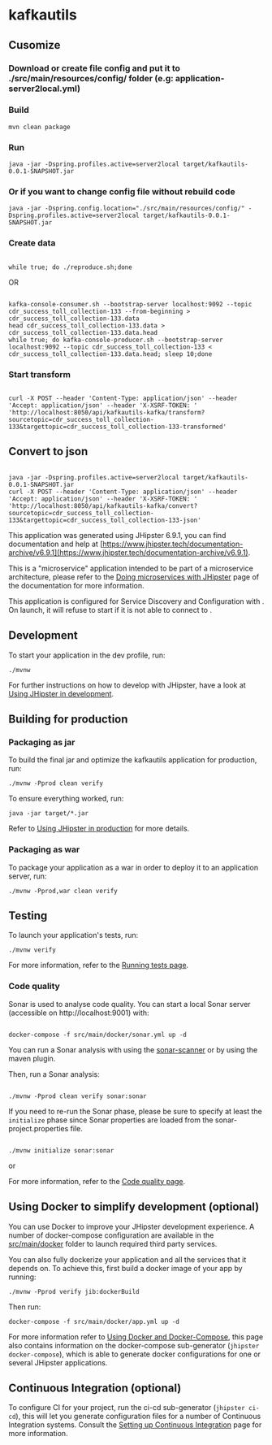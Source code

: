# kafkautils

## Cusomize

### Download or create file config and put it to ./src/main/resources/config/ folder (e.g: application-server2local.yml)

### Build

```
mvn clean package
```

### Run

```
java -jar -Dspring.profiles.active=server2local target/kafkautils-0.0.1-SNAPSHOT.jar
```

### Or if you want to change config file without rebuild code

```
java -jar -Dspring.config.location="./src/main/resources/config/" -Dspring.profiles.active=server2local target/kafkautils-0.0.1-SNAPSHOT.jar
```

### Create data

```

while true; do ./reproduce.sh;done

```

OR

```

kafka-console-consumer.sh --bootstrap-server localhost:9092 --topic cdr_success_toll_collection-133 --from-beginning > cdr_success_toll_collection-133.data
head cdr_success_toll_collection-133.data > cdr_success_toll_collection-133.data.head
while true; do kafka-console-producer.sh --bootstrap-server localhost:9092 --topic cdr_success_toll_collection-133 < cdr_success_toll_collection-133.data.head; sleep 10;done

```

### Start transform

```

curl -X POST --header 'Content-Type: application/json' --header 'Accept: application/json' --header 'X-XSRF-TOKEN: ' 'http://localhost:8050/api/kafkautils-kafka/transform?sourcetopic=cdr_success_toll_collection-133&targettopic=cdr_success_toll_collection-133-transformed'

```

## Convert to json

```

java -jar -Dspring.profiles.active=server2local target/kafkautils-0.0.1-SNAPSHOT.jar
curl -X POST --header 'Content-Type: application/json' --header 'Accept: application/json' --header 'X-XSRF-TOKEN: ' 'http://localhost:8050/api/kafkautils-kafka/convert?sourcetopic=cdr_success_toll_collection-133&targettopic=cdr_success_toll_collection-133-json'

```

This application was generated using JHipster 6.9.1, you can find documentation and help at [https://www.jhipster.tech/documentation-archive/v6.9.1](https://www.jhipster.tech/documentation-archive/v6.9.1).

This is a "microservice" application intended to be part of a microservice architecture, please refer to the [Doing microservices with JHipster][] page of the documentation for more information.

This application is configured for Service Discovery and Configuration with . On launch, it will refuse to start if it is not able to connect to .

## Development

To start your application in the dev profile, run:

    ./mvnw

For further instructions on how to develop with JHipster, have a look at [Using JHipster in development][].

## Building for production

### Packaging as jar

To build the final jar and optimize the kafkautils application for production, run:

    ./mvnw -Pprod clean verify

To ensure everything worked, run:

    java -jar target/*.jar

Refer to [Using JHipster in production][] for more details.

### Packaging as war

To package your application as a war in order to deploy it to an application server, run:

    ./mvnw -Pprod,war clean verify

## Testing

To launch your application's tests, run:

    ./mvnw verify

For more information, refer to the [Running tests page][].

### Code quality

Sonar is used to analyse code quality. You can start a local Sonar server (accessible on http://localhost:9001) with:

```

docker-compose -f src/main/docker/sonar.yml up -d

```

You can run a Sonar analysis with using the [sonar-scanner](https://docs.sonarqube.org/display/SCAN/Analyzing+with+SonarQube+Scanner) or by using the maven plugin.

Then, run a Sonar analysis:

```

./mvnw -Pprod clean verify sonar:sonar

```

If you need to re-run the Sonar phase, please be sure to specify at least the `initialize` phase since Sonar properties are loaded from the sonar-project.properties file.

```

./mvnw initialize sonar:sonar

```

or

For more information, refer to the [Code quality page][].

## Using Docker to simplify development (optional)

You can use Docker to improve your JHipster development experience. A number of docker-compose configuration are available in the [src/main/docker](src/main/docker) folder to launch required third party services.

You can also fully dockerize your application and all the services that it depends on.
To achieve this, first build a docker image of your app by running:

    ./mvnw -Pprod verify jib:dockerBuild

Then run:

    docker-compose -f src/main/docker/app.yml up -d

For more information refer to [Using Docker and Docker-Compose][], this page also contains information on the docker-compose sub-generator (`jhipster docker-compose`), which is able to generate docker configurations for one or several JHipster applications.

## Continuous Integration (optional)

To configure CI for your project, run the ci-cd sub-generator (`jhipster ci-cd`), this will let you generate configuration files for a number of Continuous Integration systems. Consult the [Setting up Continuous Integration][] page for more information.

[jhipster homepage and latest documentation]: https://www.jhipster.tech
[jhipster 6.9.1 archive]: https://www.jhipster.tech/documentation-archive/v6.9.1
[doing microservices with jhipster]: https://www.jhipster.tech/documentation-archive/v6.9.1/microservices-architecture/
[using jhipster in development]: https://www.jhipster.tech/documentation-archive/v6.9.1/development/
[using docker and docker-compose]: https://www.jhipster.tech/documentation-archive/v6.9.1/docker-compose
[using jhipster in production]: https://www.jhipster.tech/documentation-archive/v6.9.1/production/
[running tests page]: https://www.jhipster.tech/documentation-archive/v6.9.1/running-tests/
[code quality page]: https://www.jhipster.tech/documentation-archive/v6.9.1/code-quality/
[setting up continuous integration]: https://www.jhipster.tech/documentation-archive/v6.9.1/setting-up-ci/

```

```
